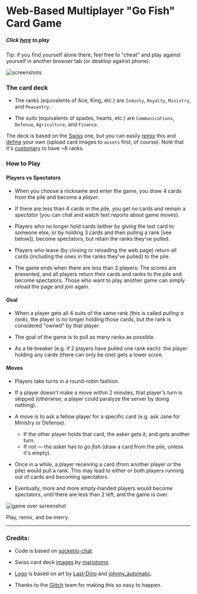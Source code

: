 # Web-Based Multiplayer "Go Fish" Card Game

##### Click [here](https://go-fish.glitch.me/) to play

Tip: if you find yourself alone there, feel free to "cheat" and play
against yourself in another browser tab (or desktop against phone).

![screenshots](https://cdn.glitch.com/ccb30db3-78cd-46da-af4b-a75cabfc5233%2Fgo-fish.gif?1493327705893)

### The card deck

* The ranks (equivalents of Ace, King, etc.) are `Industy`, `Royalty`,
`Ministry`, and `Peasantry`.

* The suits (equivalents of spades, hearts, etc.) are `Communications`, `Defense`, `Agriculture`, and `Finance`.

The deck is based on the [Swiss](https://en.wikipedia.org/wiki/Swiss_playing_cards) one, but you can easily
[remix](https://glitch.com/~go-fish) this and [define](https://go-fish.glitch.me/deck.json) your own (upload card images to `assets` first, of course). Note that it's [customary](https://en.wikipedia.org/wiki/Quartets_(card_game)) to have ~8 ranks.

### How to Play

#### Players vs Spectators
* When you choose a nickname and enter the game, you draw 4 cards from the
  pile and become a *player*.

* If there are less than 4 cards in the pile, you get no cards and remain
  a *spectator* (you can chat and watch text reports about game moves).
  
* Players who no longer hold cards (either by giving the last card to
  someone else, or by holding 3 cards and then pulling a rank [see below]),
  become spectators, but retain the ranks they've pulled.
  
* Players who leave (by closing or reloading the web page) return all cards
  (including the ones in the ranks they've pulled) to the pile.
  
* The game ends when there are less than 2 players: The scores are presented,
  and all players return their cards and ranks to the pile and become
  spectators. Those who want to play another game can simply reload the
  page and join again.

#### Goal
  
* When a player gets all 4 suits of the same rank (this is called  *pulling
  a rank*), the player is no longer holding those cards, but the rank is
  considered "owned" by that player.
  
* The goal of the game is to pull as many ranks as possible.

* As a tie breaker (e.g. if 2 players have pulled one rank each):
  the player holding any cards (there can only be one) gets a lower score.

#### Moves
* Players take turns in a round-robin fashion.
* If a player doesn't make a move within 2 minutes, that player's turn is
  skipped (otherwise, a player could paralyze the server by doing nothing).
* A move is to ask a fellow player for a specific card (e.g. ask Jane for
  Ministry or Defense).
  * If the other player holds that card, the asker gets it, and gets another
    turn.
  * If not &mdash; the asker has to *go fish* (draw a card from the pile,
    unless it's empty).
    
* Once in a while, a player receiving a card (from another player or the
  pile) would pull a rank. This may lead to either or both players running
  out of cards and becoming spectators.
  
* Eventually, more and more empty-handed players would become spectators,
  until there are less than 2 left, and the game is over.

![game over screenshot](https://cdn.glitch.com/ccb30db3-78cd-46da-af4b-a75cabfc5233%2Fgame-over.png?1493329682733)

Play, remix, and be merry.

----

### Credits:

* Code is based on [socketio-chat](https://glitch.com/~socketio-chat).

* Swiss card deck
  [images](https://openclipart.org/detail/175474/swiss-card-deck-xvii)
  by [mariotomo](https://openclipart.org/user-detail/mariotomo).

* [Logo](https://cdn.glitch.com/ccb30db3-78cd-46da-af4b-a75cabfc5233%2Fgo-fish.png?1493734470270)
is based on art by [Last-Dino](https://openclipart.org/detail/170641/playing-cards) and [johnny_automatic](https://openclipart.org/detail/524/jumping-fish).
  
* Thanks to the [Glitch](https://glitch.com/) team for making this so
  easy to happen.